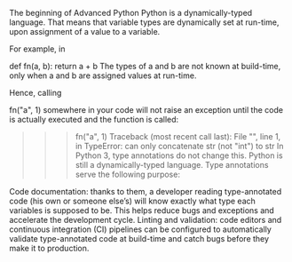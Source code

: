 The beginning of Advanced Python
Python is a dynamically-typed language. That means that variable types are dynamically set at run-time, upon assignment of a value to a variable.

For example, in

def fn(a, b):
    return a + b
The types of a and b are not known at build-time, only when a and b are assigned values at run-time.

Hence, calling

fn("a", 1)
somewhere in your code will not raise an exception until the code is actually executed and the function is called:

>>> fn("a", 1)
Traceback (most recent call last):
  File "<stdin>", line 1, in <module>
TypeError: can only concatenate str (not "int") to str
In Python 3, type annotations do not change this. Python is still a dynamically-typed language. Type annotations serve the following purpose:

Code documentation: thanks to them, a developer reading type-annotated code (his own or someone else’s) will know exactly what type each variables is supposed to be. This helps reduce bugs and exceptions and accelerate the development cycle.
Linting and validation: code editors and continuous integration (CI) pipelines can be configured to automatically validate type-annotated code at build-time and catch bugs before they make it to production.
